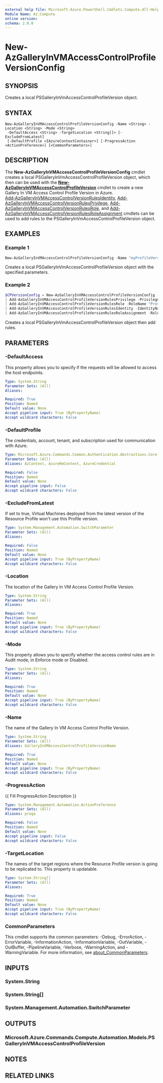 ```yaml
---
external help file: Microsoft.Azure.PowerShell.Cmdlets.Compute.dll-Help.xml
Module Name: Az.Compute
online version:
schema: 2.0.0
---
```


# New-AzGalleryInVMAccessControlProfileVersionConfig

## SYNOPSIS
Creates a local PSGalleryInVmAccessControlProfileVersion object.

## SYNTAX

```
New-AzGalleryInVMAccessControlProfileVersionConfig -Name <String> -Location <String> -Mode <String>
 -DefaultAccess <String> -TargetLocation <String[]> [-ExcludeFromLatest]
 [-DefaultProfile <IAzureContextContainer>] [-ProgressAction <ActionPreference>] [<CommonParameters>]
```

## DESCRIPTION
The **New-AzGalleryInVMAccessControlProfileVersionConfig** cmdlet creates a local PSGalleryInVmAccessControlProfileVersion object, 
which then can be used with the **[New-AzGalleryInVMAccessControlProfileVersion](https://learn.microsoft.com/en-us/powershell/module/az.compute/new-AzGalleryInVMAccessControlProfileVersion)** cmdlet to create a new Gallery In VM Access Control Profile Version in Azure.
<br>
[Add-AzGalleryInVMAccessControlVersionRulesIdentity](https://learn.microsoft.com/en-us/powershell/module/az.compute/Add-AzGalleryInVMAccessControlVersionRulesIdentity), [Add-AzGalleryInVMAccessControlVersionRulesPrivilege](https://learn.microsoft.com/en-us/powershell/module/az.compute/add-AzGalleryInVMAccessControlVersionRulesPrivilege), [Add-AzGalleryInVMAccessControlVersionRulesRole](https://learn.microsoft.com/en-us/powershell/module/az.compute/Add-AzGalleryInVMAccessControlVersionRulesRole), and [Add-AzGalleryInVMAccessControlVersionRulesRoleAssignment](https://learn.microsoft.com/en-us/powershell/module/az.compute/Add-AzGalleryInVMAccessControlVersionRulesRoleAssignment) cmdlets can be used to add rules to the PSGalleryInVmAccessControlProfileVersion object.

## EXAMPLES

### Example 1
```powershell
New-AzGalleryInVMAccessControlProfileVersionConfig -Name "myProfileVersion" -Location "West US 2" -Mode "Audit" -DefaultAccess "Deny" -TargetLocation @("West US", "West US 2") -ExcludeFromLatest 
```

Creates a local PSGalleryInVmAccessControlProfileVersion object with the specified parameters.

### Example 2
```powershell
$CPVersionConfig = New-AzGalleryInVMAccessControlProfileVersionConfig -Name "myProfileVersion" -Location "West US 2" -Mode "Audit" -DefaultAccess "Deny" -TargetLocation @("West US", "West US 2") ` 
| Add-AzGalleryInVMAccessControlProfileVersionRulesPrivilege -PrivilegeName "GoalState" -Path "/machine" -QueryParameter @{ comp = "goalstate" } `
| Add-AzGalleryInVMAccessControlProfileVersionRulesRole -RoleName "Provisioning" -Privilege @("GoalState") `
| Add-AzGalleryInVMAccessControlProfileVersionRulesIdentity -IdentityName "WinPA" -UserName "SYSTEM" -GroupName "Administrators" -ExePath "C:\Windows\System32\cscript.exe" -ProcessName "cscript" `
| Add-AzGalleryInVMAccessControlProfileVersionRulesRoleAssignment -Role "Provisioning" -Identity @("WinPA") 
```

Creates a local PSGalleryInVmAccessControlProfileVersion object then add rules.


## PARAMETERS

### -DefaultAccess
This property allows you to specify if the requests will be allowed to access the host endpoints.

```yaml
Type: System.String
Parameter Sets: (All)
Aliases:

Required: True
Position: Named
Default value: None
Accept pipeline input: True (ByPropertyName)
Accept wildcard characters: False
```

### -DefaultProfile
The credentials, account, tenant, and subscription used for communication with Azure.

```yaml
Type: Microsoft.Azure.Commands.Common.Authentication.Abstractions.Core.IAzureContextContainer
Parameter Sets: (All)
Aliases: AzContext, AzureRmContext, AzureCredential

Required: False
Position: Named
Default value: None
Accept pipeline input: False
Accept wildcard characters: False
```

### -ExcludeFromLatest
If set to true, Virtual Machines deployed from the latest version of the Resource Profile won't use this Profile version.

```yaml
Type: System.Management.Automation.SwitchParameter
Parameter Sets: (All)
Aliases:

Required: False
Position: Named
Default value: None
Accept pipeline input: True (ByPropertyName)
Accept wildcard characters: False
```

### -Location
The location of the Gallery In VM Access Control Profile Version.

```yaml
Type: System.String
Parameter Sets: (All)
Aliases:

Required: True
Position: Named
Default value: None
Accept pipeline input: True (ByPropertyName)
Accept wildcard characters: False
```

### -Mode
This property allows you to specify whether the access control rules are in Audit mode, in Enforce mode or Disabled.

```yaml
Type: System.String
Parameter Sets: (All)
Aliases:

Required: True
Position: Named
Default value: None
Accept pipeline input: True (ByPropertyName)
Accept wildcard characters: False
```

### -Name
The name of the Gallery In VM Access Control Profile Version.

```yaml
Type: System.String
Parameter Sets: (All)
Aliases: GalleryInVMAccessControlProfileVersionName

Required: True
Position: Named
Default value: None
Accept pipeline input: True (ByPropertyName)
Accept wildcard characters: False
```

### -ProgressAction
{{ Fill ProgressAction Description }}

```yaml
Type: System.Management.Automation.ActionPreference
Parameter Sets: (All)
Aliases: proga

Required: False
Position: Named
Default value: None
Accept pipeline input: False
Accept wildcard characters: False
```

### -TargetLocation
The names of the target regions where the Resource Profile version is going to be replicated to. This property is updatable.

```yaml
Type: System.String[]
Parameter Sets: (All)
Aliases:

Required: True
Position: Named
Default value: None
Accept pipeline input: True (ByPropertyName)
Accept wildcard characters: False
```

### CommonParameters
This cmdlet supports the common parameters: -Debug, -ErrorAction, -ErrorVariable, -InformationAction, -InformationVariable, -OutVariable, -OutBuffer, -PipelineVariable, -Verbose, -WarningAction, and -WarningVariable. For more information, see [about_CommonParameters](http://go.microsoft.com/fwlink/?LinkID=113216).

## INPUTS

### System.String

### System.String[]

### System.Management.Automation.SwitchParameter

## OUTPUTS

### Microsoft.Azure.Commands.Compute.Automation.Models.PSGalleryInVMAccessControlProfileVersion

## NOTES

## RELATED LINKS
